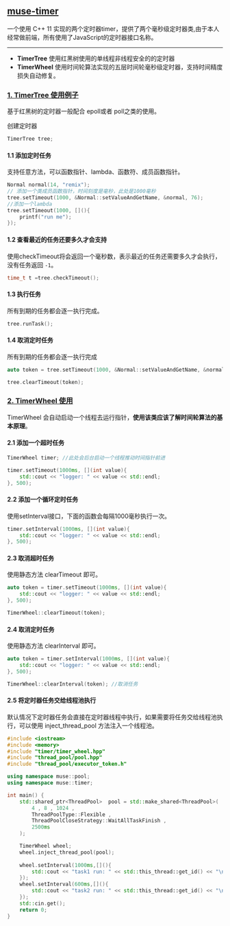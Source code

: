 ## [muse-timer](#)
一个使用 C++ 11 实现的两个定时器timer，提供了两个毫秒级定时器类,由于本人经常做前端，所有使用了JavaScript的定时器接口名称。

----
* **TimerTree** 使用红黑树使用的单线程非线程安全的的定时器
* **TimerWheel** 使用时间轮算法实现的五层时间轮毫秒级定时器，支持时间精度损失自动修复。

### [1. TimerTree 使用例子](#)
基于红黑树的定时器一般配合 epoll或者 poll之类的使用。

创建定时器
```c++
TimerTree tree;
```

#### 1.1 添加定时任务
支持任意方法，可以函数指针、lambda、函数符、成员函数指针。
```cpp
Normal normal(14, "remix");
// 添加一个类成员函数指针，时间刻度是毫秒，此处是1000毫秒
tree.setTimeout(1000, &Normal::setValueAndGetName, &normal, 76);
//添加一个lambda
tree.setTimeout(1000, [](){
    printf("run me");
});
```

#### 1.2 查看最近的任务还要多久才会支持
使用checkTimeout将会返回一个毫秒数，表示最近的任务还需要多久才会执行，没有任务返回 `-1`。
```c++
time_t t =tree.checkTimeout();
```

#### 1.3 执行任务
所有到期的任务都会逐一执行完成。
```c++
tree.runTask();
```

#### 1.4 取消定时任务
所有到期的任务都会逐一执行完成
```c++
auto token = tree.setTimeout(1000, &Normal::setValueAndGetName, &normal, 76);

tree.clearTimeout(token);
```

### [2. TimerWheel 使用](#)
TimerWheel 会自动启动一个线程去运行指针，**使用该类应该了解时间轮算法的基本原理**。

#### 2.1 添加一个超时任务
```c++
TimerWheel timer; //此处会后台启动一个线程推动时间指针前进

timer.setTimeout(1000ms, [](int value){
    std::cout << "logger: " << value << std::endl;
}, 500);
```

#### 2.2 添加一个循环定时任务
使用setInterval接口，下面的函数会每隔1000毫秒执行一次。
```c++
timer.setInterval(1000ms, [](int value){
    std::cout << "logger: " << value << std::endl;
}, 500);
```

#### 2.3 取消超时任务
使用静态方法 clearTimeout 即可。
```c++
auto token = timer.setTimeout(1000ms, [](int value){
    std::cout << "logger: " << value << std::endl;
}, 500);

TimerWheel::clearTimeout(token);
```

#### 2.4 取消定时任务
使用静态方法 clearInterval 即可。
```c++
auto token = timer.setInterval(1000ms, [](int value){
    std::cout << "logger: " << value << std::endl;
}, 500);

TimerWheel::clearInterval(token); //取消任务
```

#### 2.5 将定时器任务交给线程池执行  
默认情况下定时器任务会直接在定时器线程中执行，如果需要将任务交给线程池执行，可以使用 inject_thread_pool 方法注入一个线程池。
```cpp
#include <iostream>
#include <memory>
#include "timer/timer_wheel.hpp"
#include "thread_pool/pool.hpp"
#include "thread_pool/executor_token.h"

using namespace muse::pool;
using namespace muse::timer;

int main() {
    std::shared_ptr<ThreadPool>  pool = std::make_shared<ThreadPool>(
        4 , 8 , 1024 ,
        ThreadPoolType::Flexible ,
        ThreadPoolCloseStrategy::WaitAllTaskFinish ,
        2500ms
    );

    TimerWheel wheel;
    wheel.inject_thread_pool(pool);
    
    wheel.setInterval(1000ms,[](){
        std::cout << "task1 run: " << std::this_thread::get_id() << "\n";
    });
    wheel.setInterval(600ms,[](){
        std::cout << "task2 run: " << std::this_thread::get_id() << "\n";
    });
    std::cin.get();
    return 0;
}
```